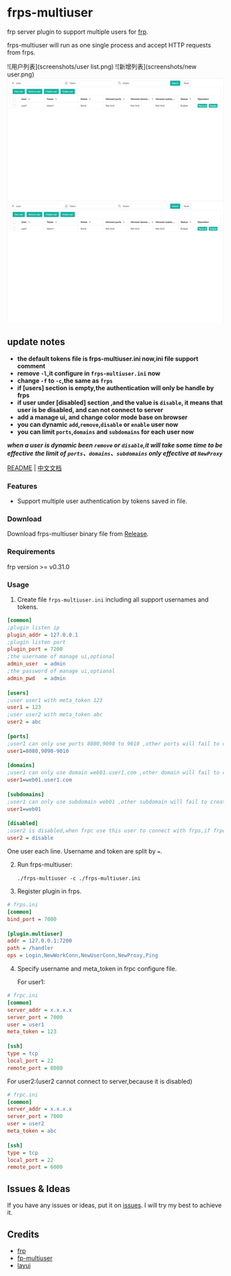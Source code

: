 # frps-multiuser

frp server plugin to support multiple users for [frp](https://github.com/fatedier/frp).

frps-multiuser will run as one single process and accept HTTP requests from frps.

![用户列表](screenshots/user list.png)
![新增列表](screenshots/new user.png)
![支持英文](screenshots/i18n.png)
![自动深色模式](screenshots/i18n.png)

## update notes

+ **the default tokens file is frps-multiuser.ini now,ini file support comment**
+ **remove `-l`,it configure in `frps-multiuser.ini` now**
+ **change `-f` to `-c`,the same as `frps`**
+ **if \[users\] section is empty,the authentication will only be handle by frps**
+ **if user under \[disabled\] section ,and the value is `disable`, it means that user is be disabled, and can not connect to server**
+ **add a manage ui, and change color mode base on browser**
+ **you can dynamic `add`,`remove`,`disable` or `enable` user now**
+ **you can limit `ports`,`domains` and `subdomains` for each user now**

***when a user is dynamic been `remove` or `disable`,it will take some time to be effective***
***the limit of `ports`、`domains`、`subdomains` only effective at `NewProxy`***

[README](README.md) | [中文文档](README_zh.md)

### Features

* Support multiple user authentication by tokens saved in file.

### Download

Download frps-multiuser binary file from [Release](../../releases).

### Requirements

frp version >= v0.31.0

### Usage

1. Create file `frps-multiuser.ini` including all support usernames and tokens.

```ini
[common]
;plugin listen ip
plugin_addr = 127.0.0.1
;plugin listen port
plugin_port = 7200
;the username of manage ui,optional
admin_user  = admin
;the password of manage ui,optional
admin_pwd   = admin

[users]
;user user1 with meta_token 123
user1 = 123
;user user2 with meta_token abc
user2 = abc

[ports]
;user1 can only use ports 8080,9090 to 9010 ,other ports will fail to create proxy (frpc can normally startup)
user1=8080,9090-9010

[domains]
;user1 can only use domain web01.user1.com ,other domain will fail to create proxy (frpc can normally startup)
user1=web01.user1.com

[subdomains]
;user1 can only use subdomain web01 ,other subdomain will fail to create proxy (frpc can normally startup)
user1=web01

[disabled]
;user2 is disabled,when frpc use this user to connect with frps,if frpc is not startup,it cannot startup,if it's already startup,it will always show error logs on console
user2 = disable
```

   One user each line. Username and token are split by `=`.

2. Run frps-multiuser:

   `./frps-multiuser -c ./frps-multiuser.ini`

3. Register plugin in frps.

```ini
# frps.ini
[common]
bind_port = 7000

[plugin.multiuser]
addr = 127.0.0.1:7200
path = /handler
ops = Login,NewWorkConn,NewUserConn,NewProxy,Ping
```

4. Specify username and meta_token in frpc configure file.

   For user1:

```ini
# frpc.ini
[common]
server_addr = x.x.x.x
server_port = 7000
user = user1
meta_token = 123

[ssh]
type = tcp
local_port = 22
remote_port = 8080
```

   For user2:(user2 cannot connect to server,because it is disabled)

```ini
# frpc.ini
[common]
server_addr = x.x.x.x
server_port = 7000
user = user2
meta_token = abc

[ssh]
type = tcp
local_port = 22
remote_port = 6000
```

## Issues & Ideas

If you have any issues or ideas, put it on [issues](https://github.com/yhl452493373/frps-multiuser/issues). I will try my best to achieve it.

## Credits

+ [frp](https://github.com/fatedier/frp)
+ [fp-multiuser](https://github.com/gofrp/fp-multiuser)
+ [layui](https://github.com/layui/layui)